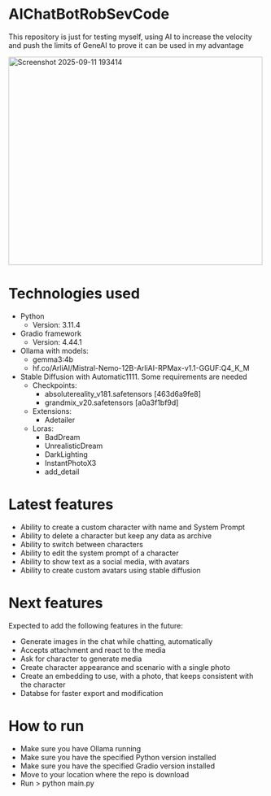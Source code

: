 # AIChatBotRobSevCode
This repository is just for testing myself, using AI to increase the velocity and push the limits of GeneAI to prove it can be used in my advantage

<img width="499" height="410" alt="Screenshot 2025-09-11 193414" src="https://github.com/user-attachments/assets/0035a406-90c0-4f6e-be86-2b44a6481b14" />


# Technologies used
* Python
  * Version: 3.11.4
* Gradio framework
  * Version: 4.44.1
* Ollama with models:
  * gemma3:4b
  * hf.co/ArliAI/Mistral-Nemo-12B-ArliAI-RPMax-v1.1-GGUF:Q4_K_M
* Stable Diffusion with Automatic1111. Some requirements are needed
  * Checkpoints:
    * absolutereality_v181.safetensors [463d6a9fe8]
    * grandmix_v20.safetensors [a0a3f1bf9d]
  * Extensions:
    * Adetailer
  * Loras:
    * BadDream
    * UnrealisticDream
    * DarkLighting
    * InstantPhotoX3
    * add_detail

# Latest features
* Ability to create a custom character with name and System Prompt
* Ability to delete a character but keep any data as archive
* Ability to switch between characters
* Ability to edit the system prompt of a character
* Ability to show text as a social media, with avatars
* Ability to create custom avatars using stable diffusion

# Next features
Expected to add the following features in the future:
* Generate images in the chat while chatting, automatically
* Accepts attachment and react to the media
* Ask for character to generate media
* Create character appearance and scenario with a single photo
* Create an embedding to use, with a photo, that keeps consistent with the character
* Databse for faster export and modification

# How to run
* Make sure you have Ollama running
* Make sure you have the specified Python version installed
* Make sure you have the specified Gradio version installed
* Move to your location where the repo is download
* Run > python main.py
